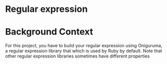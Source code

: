 # Regular expression

# Background Context
For this project, you have to build your regular expression using Oniguruma, a regular expression library that which is used by Ruby by default. Note that other regular expression libraries sometimes have different properties
